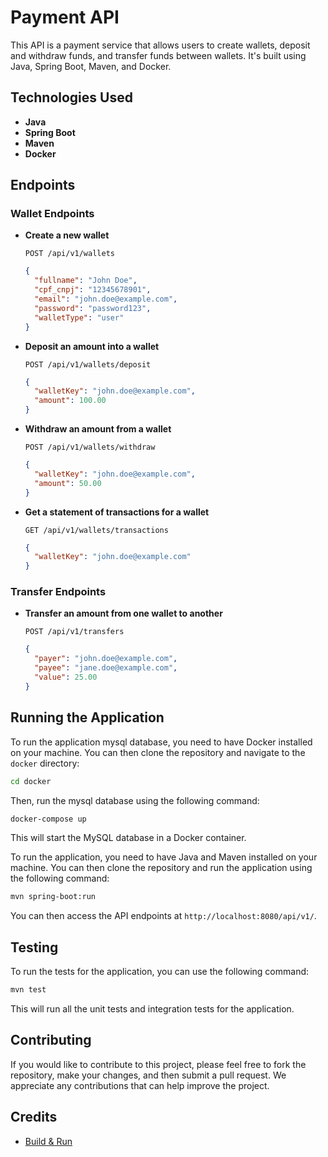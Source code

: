 # Payment API

This API is a payment service that allows users to create wallets, deposit and withdraw funds, and transfer funds between wallets. It's built using Java, Spring Boot, Maven, and Docker.

## Technologies Used

- **Java**
- **Spring Boot**
- **Maven**
- **Docker**

## Endpoints

### Wallet Endpoints

- **Create a new wallet**

  `POST /api/v1/wallets`

  ```json
  {
    "fullname": "John Doe",
    "cpf_cnpj": "12345678901",
    "email": "john.doe@example.com",
    "password": "password123",
    "walletType": "user"
  }
  ```

- **Deposit an amount into a wallet**

  `POST /api/v1/wallets/deposit`

  ```json
  {
    "walletKey": "john.doe@example.com",
    "amount": 100.00
  }
  ```

- **Withdraw an amount from a wallet**

  `POST /api/v1/wallets/withdraw`

  ```json
  {
    "walletKey": "john.doe@example.com",
    "amount": 50.00
  }
  ```

- **Get a statement of transactions for a wallet**

  `GET /api/v1/wallets/transactions`

  ```json
  {
    "walletKey": "john.doe@example.com"
  }
  ```

### Transfer Endpoints

- **Transfer an amount from one wallet to another**

  `POST /api/v1/transfers`

  ```json
  {
    "payer": "john.doe@example.com",
    "payee": "jane.doe@example.com",
    "value": 25.00
  }
  ```

## Running the Application

To run the application mysql database, you need to have Docker installed on your machine. You can then clone the repository and navigate to the `docker` directory:

```bash
cd docker
```

Then, run the mysql database using the following command:

```bash
docker-compose up
```

This will start the MySQL database in a Docker container. 

To run the application, you need to have Java and Maven installed on your machine. You can then clone the repository and run the application using the following command:

```bash
mvn spring-boot:run
```

You can then access the API endpoints at `http://localhost:8080/api/v1/`.

## Testing

To run the tests for the application, you can use the following command:

```bash
mvn test
```

This will run all the unit tests and integration tests for the application.

## Contributing

If you would like to contribute to this project, please feel free to fork the repository, make your changes, and then submit a pull request. We appreciate any contributions that can help improve the project.
## Credits

- [Build & Run](https://www.youtube.com/watch?v=dttXo48oXt4&ab_channel=Build%26Run)

